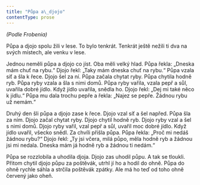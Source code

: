 ```yaml
---
title: "Půpa a\_djojo"
contentType: prose
---
```


_(Podle Frobenia)_

  

Půpa a djojo spolu žili v lese. To bylo tenkrát. Tenkrát ještě nežili ti dva na svých místech, ale venku v lese.

Jednou neměli půpa a djojo co jíst. Oba měli velký hlad. Půpa řekla: „Dneska mám chuť na rybu.“ Djojo řekl: „Taky mám dneska chuť na rybu.“ Půpa vzala síť a šla k řece. Djojo šel za ní. Půpa začala chytat ryby. Půpa chytila hodně ryb. Půpa ryby vzala a šla s nimi domů. Půpa ryby vařila, vzala pepř a sůl, uvařila dobré jídlo. Když jídlo uvařila, snědla ho. Djojo řekl: „Dej mi také něco k jídlu.“ Půpa mu dala trochu pepře a řekla: „Najez se pepře. Žádnou rybu už nemám.“

Druhý den šli půpa a djojo zase k řece. Djojo vzal síť a šel napřed. Půpa šla za ním. Djojo začal chytat ryby. Djojo chytil hodně ryb. Djojo ryby vzal a šel s nimi domů. Djojo ryby vařil, vzal pepř a sůl, uvařil moc dobré jídlo. Když jídlo uvařil, všecko snědl. Za chvíli přišla půpa. Půpa řekla: „Proč mi nedáš žádnou rybu?“ Djojo řekl: „Ty jsi včera, milá půpo, měla hodně ryb a žádnou jsi mi nedala. Dneska mám já hodně ryb a žádnou ti nedám.“

Půpa se rozzlobila a uhodila djoja. Djojo zas uhodil půpu. A tak se tloukli. Přitom chytil djojo půpu za poštěvák, utrhl jí ho a hodil do ohně. Půpa do ohně rychle sáhla a strčila poštěvák zpátky. Ale má ho teď od toho ohně červený jako oheň.

